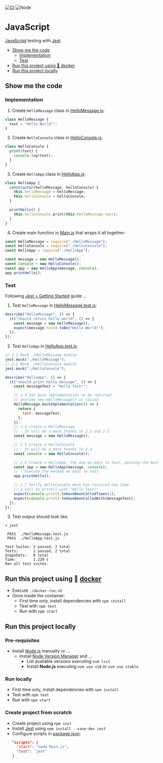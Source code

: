 [![CI](https://github.com/rogervinas/tests-everywhere/actions/workflows/javascript.yml/badge.svg)](https://github.com/rogervinas/tests-everywhere/actions/workflows/javascript.yml)
![Node](https://img.shields.io/badge/Node-18.x-blue?labelColor=black)

# JavaScript

[JavaScript](https://developer.mozilla.org/docs/Web/JavaScript) testing with [Jest](https://jestjs.io/)

- [Show me the code](#show-me-the-code)
  - [Implementation](#implementation)
  - [Test](#test)
- [Run this project using 🐳 docker](#run-this-project-using--docker)
- [Run this project locally](#run-this-project-locally)

## Show me the code

### Implementation

1. Create `HelloMessage` class in [HelloMessage.js](HelloMessage.js):

```javascript
class HelloMessage {
  text = "Hello World!";
}
```

2. Create `HelloConsole` class in [HelloConsole.js](HelloConsole.js):

```javascript
class HelloConsole {
  print(text) {
    console.log(text);
  }
}
```

3. Create `HelloApp` class in [HelloApp.js](HelloApp.js):

```javascript
class HelloApp {
  constructor(helloMessage, helloConsole) {
    this.helloMessage = helloMessage;
    this.helloConsole = helloConsole;
  }

  printHello() {
    this.helloConsole.print(this.helloMessage.text);
  }
}
```

4. Create main function in [Main.js](Main.js) that wraps it all together:

```javascript
const HelloMessage = require("./HelloMessage");
const HelloConsole = require("./HelloConsole");
const HelloApp = require("./HelloApp");

const message = new HelloMessage();
const console = new HelloConsole();
const app = new HelloApp(message, console);
app.printHello();
```

### Test

Following [Jest > Getting Started](https://jestjs.io/docs/getting-started) guide ...

1. Test `HelloMessage` in [HelloMessage.test.js](HelloMessage.test.js):

```javascript
describe("HelloMessage", () => {
  it("should return hello world", () => {
    const message = new HelloMessage();
    expect(message.text).toBe("Hello World!");
  });
});
```

2. Test `HelloApp` in [HelloApp.test.js](HelloApp.test.js):

```javascript
// 2.1 Mock ./HelloMessage module
jest.mock("./HelloMessage");
// 2.2 Mock ./HelloConsole module
jest.mock("./HelloConsole");

describe("HelloApp", () => {
  it("should print hello message", () => {
    const messageText = "Hello Test!";

    // 2.3 Set mock implementation to be returned
    // anytime new HelloMessage() is called
    HelloMessage.mockImplementation(() => {
      return {
        text: messageText,
      };
    });
    // 2.4 Create a HelloMessage
    // - It will be a mock thanks to 2.1 and 2.2
    const message = new HelloMessage();

    // 2.5 Create a HelloConsole
    // - It will be a mock thanks to 2.3
    const console = new HelloConsole();

    // 2.6 Create a HelloApp, the one we want to test, passing the mocks
    const app = new HelloApp(message, console);
    // - Execute the method we want to test
    app.printHello();

    // 2.7 Verify HelloConsole mock has received one time
    // a call to print() with "Hello Test!"
    expect(console.print).toHaveBeenCalledTimes(1);
    expect(console.print).toHaveBeenCalledWith(messageText);
  });
});
```

3. Test output should look like:

```
> jest

 PASS  ./HelloMessage.test.js
 PASS  ./HelloApp.test.js

Test Suites: 2 passed, 2 total
Tests:       2 passed, 2 total
Snapshots:   0 total
Time:        1.229 s
Ran all test suites.
```

## Run this project using 🐳 [docker](https://www.docker.com/)

- Execute `./docker-run.sh`
- Once inside the container:
  - First time only, install dependencies with `npm install`
  - Test with `npm test`
  - Run with `npm start`

## Run this project locally

### Pre-requisites

- Install [Node.js](https://nodejs.org/en/) manually or ...
  - Install [Node Version Manager](https://github.com/nvm-sh/nvm) and ...
    - List available versions executing `nvm list`
    - Install **Node.js** executing `nvm use v18` or `nvm use stable`

### Run locally

- First time only, install dependencies with `npm install`
- Test with `npm test`
- Run with `npm start`

### Create project from scratch

- Create project using `npm init`
- Install [Jest](https://jestjs.io/) using `npm install --save-dev jest`
- Configure scripts in [package.json](javascript/package.json):
  ```json
  "scripts": {
    "start": "node Main.js",
    "test": "jest"
  }
  ```
